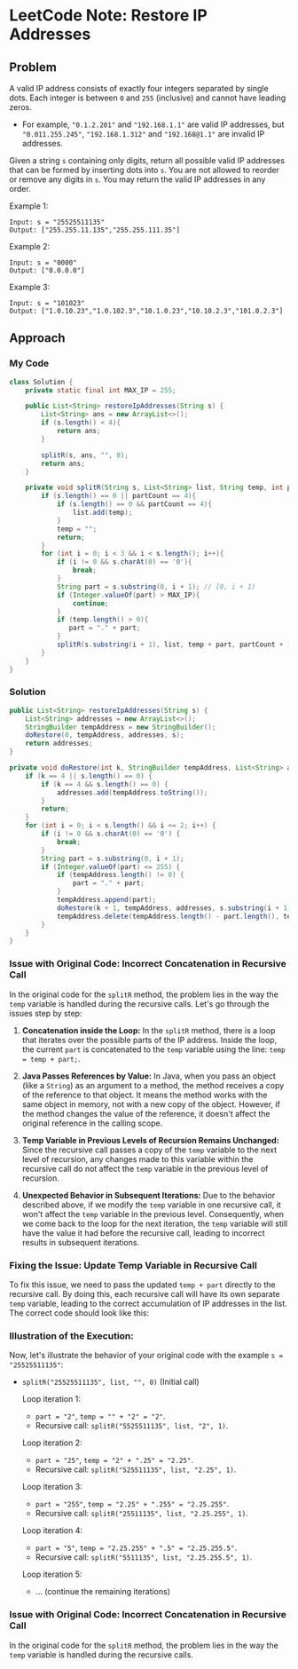 # LeetCode Note: Restore IP Addresses

## Problem 

A valid IP address consists of exactly four integers separated by single dots. Each integer is between `0` and `255` (inclusive) and cannot have leading zeros.

* For example, `"0.1.2.201"` and `"192.168.1.1"` are valid IP addresses, but `"0.011.255.245"`, `"192.168.1.312"` and `"192.168@1.1"` are invalid IP addresses.

Given a string `s` containing only digits, return all possible valid IP addresses that can be formed by inserting dots into `s`. You are not allowed to reorder or remove any digits in `s`. You may return the valid IP addresses in any order.


Example 1:
```
Input: s = "25525511135"
Output: ["255.255.11.135","255.255.111.35"]
```

Example 2:
```
Input: s = "0000"
Output: ["0.0.0.0"]
```

Example 3:
```
Input: s = "101023"
Output: ["1.0.10.23","1.0.102.3","10.1.0.23","10.10.2.3","101.0.2.3"]
```


## Approach

### My Code

```java
class Solution {
    private static final int MAX_IP = 255;

    public List<String> restoreIpAddresses(String s) {
        List<String> ans = new ArrayList<>();
        if (s.length() < 4){
            return ans;
        }

        splitR(s, ans, "", 0);
        return ans;
    }

    private void splitR(String s, List<String> list, String temp, int partCount){
        if (s.length() == 0 || partCount == 4){
            if (s.length() == 0 && partCount == 4){
                list.add(temp); 
            }
            temp = "";
            return;
        }
        for (int i = 0; i < 3 && i < s.length(); i++){
            if (i != 0 && s.charAt(0) == '0'){
                break;
            }
            String part = s.substring(0, i + 1); // [0, i + 1)
            if (Integer.valueOf(part) > MAX_IP){
                continue;
            }
            if (temp.length() > 0){
               part = "." + part;
            }
            splitR(s.substring(i + 1), list, temp + part, partCount + 1);
        }
    }
}
```

### Solution

```java
public List<String> restoreIpAddresses(String s) {
    List<String> addresses = new ArrayList<>();
    StringBuilder tempAddress = new StringBuilder();
    doRestore(0, tempAddress, addresses, s);
    return addresses;
}

private void doRestore(int k, StringBuilder tempAddress, List<String> addresses, String s) {
    if (k == 4 || s.length() == 0) {
        if (k == 4 && s.length() == 0) {
            addresses.add(tempAddress.toString());
        }
        return;
    }
    for (int i = 0; i < s.length() && i <= 2; i++) {
        if (i != 0 && s.charAt(0) == '0') {
            break;
        }
        String part = s.substring(0, i + 1);
        if (Integer.valueOf(part) <= 255) {
            if (tempAddress.length() != 0) {
                part = "." + part;
            }
            tempAddress.append(part);
            doRestore(k + 1, tempAddress, addresses, s.substring(i + 1));
            tempAddress.delete(tempAddress.length() - part.length(), tempAddress.length());
        }
    }
}
```

### Issue with Original Code: Incorrect Concatenation in Recursive Call

In the original code for the `splitR` method, the problem lies in the way the `temp` variable is handled during the recursive calls. Let's go through the issues step by step:

1. **Concatenation inside the Loop:**
   In the `splitR` method, there is a loop that iterates over the possible parts of the IP address. Inside the loop, the current `part` is concatenated to the `temp` variable using the line: `temp = temp + part;`.

2. **Java Passes References by Value:**
   In Java, when you pass an object (like a `String`) as an argument to a method, the method receives a copy of the reference to that object. It means the method works with the same object in memory, not with a new copy of the object. However, if the method changes the value of the reference, it doesn't affect the original reference in the calling scope.

3. **Temp Variable in Previous Levels of Recursion Remains Unchanged:**
   Since the recursive call passes a copy of the `temp` variable to the next level of recursion, any changes made to this variable within the recursive call do not affect the `temp` variable in the previous level of recursion.

4. **Unexpected Behavior in Subsequent Iterations:**
   Due to the behavior described above, if we modify the `temp` variable in one recursive call, it won't affect the `temp` variable in the previous level. Consequently, when we come back to the loop for the next iteration, the `temp` variable will still have the value it had before the recursive call, leading to incorrect results in subsequent iterations.

### Fixing the Issue: Update Temp Variable in Recursive Call

To fix this issue, we need to pass the updated `temp + part` directly to the recursive call. By doing this, each recursive call will have its own separate `temp` variable, leading to the correct accumulation of IP addresses in the list. The correct code should look like this:

### Illustration of the Execution:

Now, let's illustrate the behavior of your original code with the example `s = "25525511135"`:

- `splitR("25525511135", list, "", 0)` (Initial call)

  Loop iteration 1:
  - `part = "2"`, `temp = "" + "2" = "2"`.
  - Recursive call: `splitR("5525511135", list, "2", 1)`.

  Loop iteration 2:
  - `part = "25"`, `temp = "2" + ".25" = "2.25"`.
  - Recursive call: `splitR("525511135", list, "2.25", 1)`.

  Loop iteration 3:
  - `part = "255"`, `temp = "2.25" + ".255" = "2.25.255"`.
  - Recursive call: `splitR("25511135", list, "2.25.255", 1)`.

  Loop iteration 4:
  - `part = "5"`, `temp = "2.25.255" + ".5" = "2.25.255.5"`.
  - Recursive call: `splitR("5511135", list, "2.25.255.5", 1)`.

  Loop iteration 5:
  - ... (continue the remaining iterations)

### Issue with Original Code: Incorrect Concatenation in Recursive Call

In the original code for the `splitR` method, the problem lies in the way the `temp` variable is handled during the recursive calls.